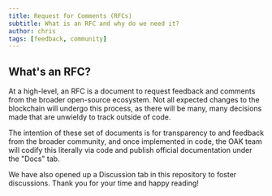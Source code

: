 ```yaml
---
title: Request for Comments (RFCs)
subtitle: What is an RFC and why do we need it?
author: chris
tags: [feedback, community]
---
```


## What's an RFC?
At a high-level, an RFC is a document to request feedback and comments from the broader open-source ecosystem. Not all expected changes to the blockchain will undergo this process, as there will be many, many decisions made that are unwieldy to track outside of code. 

The intention of these set of documents is for transparency to and feedback from the broader community, and once implemented in code, the OAK team will codify this literally via code and publish official documentation under the "Docs" tab.

We have also opened up a Discussion tab in this repository to foster discussions. Thank you for your time and happy reading!